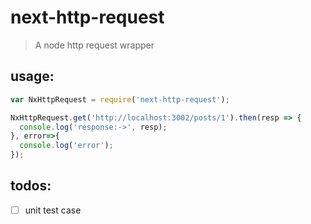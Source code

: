 # next-http-request
> A node http request wrapper


## usage:
```jsx
var NxHttpRequest = require('next-http-request');

NxHttpRequest.get('http://localhost:3002/posts/1').then(resp => {
  console.log('response:->', resp);
}, error=>{
  console.log('error');
});
```

## todos:
- [ ] unit test case
